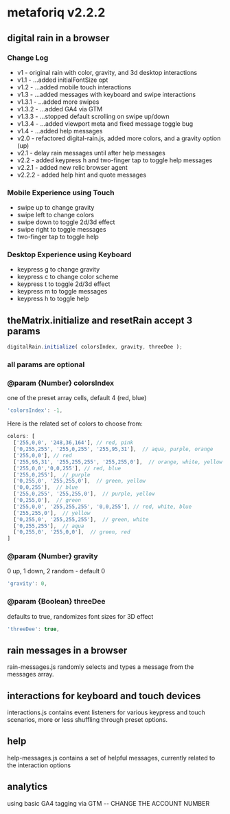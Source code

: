 # metaforiq v2.2.2

## digital rain in a browser

### Change Log

* v1 - original rain with color, gravity, and 3d desktop interactions
* v1.1 - ...added initialFontSize opt
* v1.2 - ...added mobile touch interactions
* v1.3 - ...added messages with keyboard and swipe interactions
* v1.3.1 - ...added more swipes
* v1.3.2 - ...added GA4 via GTM
* v1.3.3 - ...stopped default scrolling on swipe up/down
* v1.3.4 - ...added viewport meta and fixed message toggle bug
* v1.4 - ...added help messages
* v2.0 - refactored digital-rain.js, added more colors, and a gravity option (up)
* v2.1 - delay rain messages until after help messages
* v2.2 - added keypress h and two-finger tap to toggle help messages
* v2.2.1 - added new relic browser agent
* v2.2.2 - added help hint and quote messages

### Mobile Experience using Touch

* swipe up to change gravity
* swipe left to change colors
* swipe down to toggle 2d/3d effect
* swipe right to toggle messages
* two-finger tap to toggle help

### Desktop Experience using Keyboard

* keypress g to change gravity
* keypress c to change color scheme
* keypress t to toggle 2d/3d effect
* keypress m to toggle messages
* keypress h to toggle help

## theMatrix.initialize and resetRain accept 3 params

```javascript
digitalRain.initialize( colorsIndex, gravity, threeDee );
```

### all params are optional

### @param {Number} colorsIndex

one of the preset array cells, default 4 (red, blue)

```javascript
'colorsIndex': -1,
```

Here is the related set of colors to choose from:

```javascript
colors: [
  ['255,0,0', '248,36,164'], // red, pink
  ['0,255,255', '255,0,255', '255,95,31'],  // aqua, purple, orange
  ['255,0,0'], // red
  ['255,95,31', '255,255,255', '255,255,0'],  // orange, white, yellow
  ['255,0,0','0,0,255'], // red, blue
  ['255,0,255'],  // purple
  ['0,255,0', '255,255,0'],  // green, yellow
  ['0,0,255'],  // blue
  ['255,0,255', '255,255,0'],  // purple, yellow
  ['0,255,0'],  // green
  ['255,0,0', '255,255,255', '0,0,255'], // red, white, blue
  ['255,255,0'],  // yellow
  ['0,255,0', '255,255,255'],  // green, white
  ['0,255,255'],  // aqua
  ['0,255,0', '255,0,0'],  // green, red
]
```

### @param {Number} gravity

0 up, 1 down, 2 random - default 0

```javascript
'gravity': 0,
```

### @param {Boolean} threeDee

defaults to true, randomizes font sizes for 3D effect

```javascript
'threeDee': true,
```

## rain messages in a browser

rain-messages.js randomly selects and types a message from the messages array.

## interactions for keyboard and touch devices

interactions.js contains event listeners for various keypress and touch scenarios,
more or less shuffling through preset options.

## help

help-messages.js contains a set of helpful messages, currently related to the interaction options

## analytics

using basic GA4 tagging via GTM -- CHANGE THE ACCOUNT NUMBER
